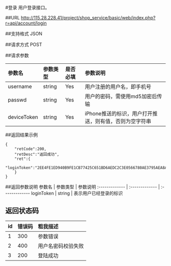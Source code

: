 #登录
用户登录接口。

##URL
http://115.28.228.41/project/shop_service/basic/web/index.php?r=api/account/login

##支持格式
JSON

##请求方式
POST

##请求参数

参数名  | 参数类型  | 是否必填  | 参数说明
:------------- | :------------- | :------------- | :-------------
username  | string  | Yes  | 用户注册的用户名，即手机号
passwd  | string  | Yes  | 用户的密码，需使用md5加密后传输
deviceToken  | string  | Yes  | iPhone推送的标识，用户打开推送，则有值，否则为空字符串

##返回结果示例
~~~
{
	"retCode":200,
	"retDesc":"返回成功",
	"ret":{
		"loginToken":"2EE4FE1ED940B9FE1CB77425C651BD6AEDC2C3E0566780AE3795AEA8AE92958D56EF1BC4BCA66104804E0889C39A2A4B"
	}
}
~~~

##返回参数说明
参数名  | 参数类型  | 参数说明
:------------- | :------------- | :-------------
loginToken  | string  | 表示用户已经登录的标识

## 返回状态码
id  | 错误码  | 粗我描述
:------------- | :------------- | :-------------
1  | 300  | 参数错误
2  | 400  | 用户名密码校验失败
3  | 200  | 登陆成功

